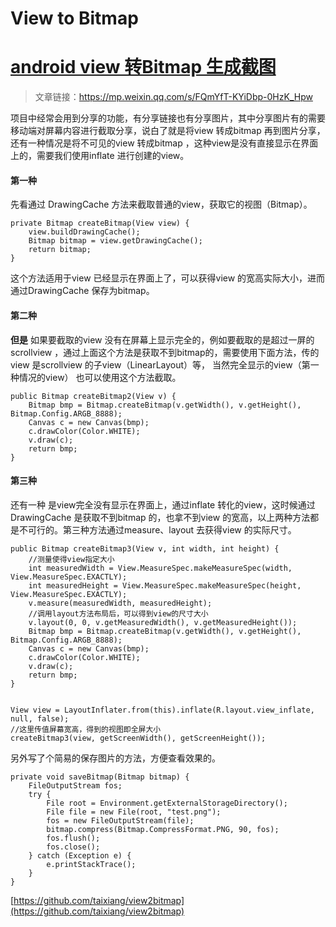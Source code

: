 # View  to Bitmap

# [android view 转Bitmap 生成截图](https://www.cnblogs.com/taixiang/p/9575195.html)

> 文章链接：https://mp.weixin.qq.com/s/FQmYfT-KYiDbp-0HzK_Hpw

项目中经常会用到分享的功能，有分享链接也有分享图片，其中分享图片有的需要移动端对屏幕内容进行截取分享，说白了就是将view 转成bitmap 再到图片分享，还有一种情况是将不可见的view 转成bitmap ，这种view是没有直接显示在界面上的，需要我们使用inflate 进行创建的view。

#### 第一种

先看通过 DrawingCache 方法来截取普通的view，获取它的视图（Bitmap）。

```
private Bitmap createBitmap(View view) {
    view.buildDrawingCache();
    Bitmap bitmap = view.getDrawingCache();
    return bitmap;
}
```

这个方法适用于view 已经显示在界面上了，可以获得view 的宽高实际大小，进而通过DrawingCache 保存为bitmap。

#### 第二种

**但是** 如果要截取的view 没有在屏幕上显示完全的，例如要截取的是超过一屏的 scrollview ，通过上面这个方法是获取不到bitmap的，需要使用下面方法，传的view 是scrollview 的子view（LinearLayout）等， 当然完全显示的view（第一种情况的view） 也可以使用这个方法截取。

```
public Bitmap createBitmap2(View v) {
    Bitmap bmp = Bitmap.createBitmap(v.getWidth(), v.getHeight(), Bitmap.Config.ARGB_8888);
    Canvas c = new Canvas(bmp);
    c.drawColor(Color.WHITE);
    v.draw(c);
    return bmp;
}
```

#### 第三种

还有一种 是view完全没有显示在界面上，通过inflate 转化的view，这时候通过 DrawingCache 是获取不到bitmap 的，也拿不到view 的宽高，以上两种方法都是不可行的。第三种方法通过measure、layout 去获得view 的实际尺寸。

```
public Bitmap createBitmap3(View v, int width, int height) {
    //测量使得view指定大小
    int measuredWidth = View.MeasureSpec.makeMeasureSpec(width, View.MeasureSpec.EXACTLY);
    int measuredHeight = View.MeasureSpec.makeMeasureSpec(height, View.MeasureSpec.EXACTLY);
    v.measure(measuredWidth, measuredHeight);
    //调用layout方法布局后，可以得到view的尺寸大小
    v.layout(0, 0, v.getMeasuredWidth(), v.getMeasuredHeight());
    Bitmap bmp = Bitmap.createBitmap(v.getWidth(), v.getHeight(), Bitmap.Config.ARGB_8888);
    Canvas c = new Canvas(bmp);
    c.drawColor(Color.WHITE);
    v.draw(c);
    return bmp;
}


View view = LayoutInflater.from(this).inflate(R.layout.view_inflate, null, false);
//这里传值屏幕宽高，得到的视图即全屏大小
createBitmap3(view, getScreenWidth(), getScreenHeight());
```

另外写了个简易的保存图片的方法，方便查看效果的。

```
private void saveBitmap(Bitmap bitmap) {
    FileOutputStream fos;
    try {
        File root = Environment.getExternalStorageDirectory();
        File file = new File(root, "test.png");
        fos = new FileOutputStream(file);
        bitmap.compress(Bitmap.CompressFormat.PNG, 90, fos);
        fos.flush();
        fos.close();
    } catch (Exception e) {
        e.printStackTrace();
    }
}
```

[https://github.com/taixiang/view2bitmap](https://github.com/taixiang/view2bitmap)

